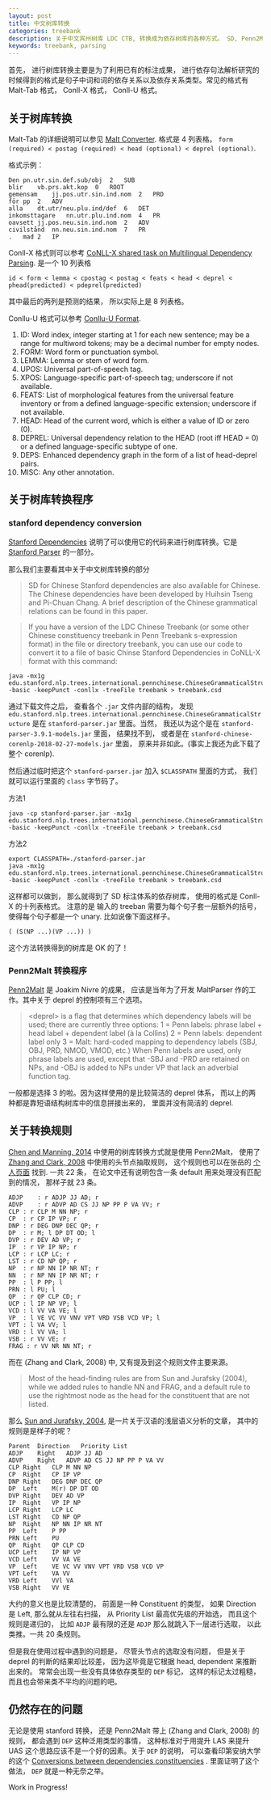 ```yaml
---
layout: post
title: 中文树库转换
categories: treebank
description: 关于中文宾州树库 LDC CTB, 转换成为依存树库的各种方式。 SD, Penn2Malt, 以及规则文件.
keywords: treebank, parsing
--- 
```



首先， 进行树库转换主要是为了利用已有的标注成果， 进行依存句法解析研究的时候得到的格式是句子中词和词的依存关系以及依存关系类型。常见的格式有 Malt-Tab 格式， Conll-X 格式， Conll-U 格式。

## 关于树库转换

Malt-Tab 的详细说明可以参见 [Malt Converter](http://stp.lingfil.uu.se/~nivre/research/MaltXML.html). 格式是 4 列表格。
`form (required) < postag (required) < head (optional) < deprel (optional)`.

格式示例：

```
Den	pn.utr.sin.def.sub/obj	2	SUB
blir	vb.prs.akt.kop	0	ROOT
gemensam	jj.pos.utr.sin.ind.nom	2	PRD
för	pp	2	ADV
alla	dt.utr/neu.plu.ind/def	6	DET
inkomsttagare	nn.utr.plu.ind.nom	4	PR
oavsett	jj.pos.neu.sin.ind.nom	2	ADV
civilstånd	nn.neu.sin.ind.nom	7	PR
.	mad	2	IP
```

Conll-X 格式则可以参考 [CoNLL-X shared task on Multilingual Dependency Parsing](http://anthology.aclweb.org/W/W06/W06-2920.pdf). 是一个 10 列表格

`id < form < lemma < cpostag < postag < feats < head < deprel < phead(predicted) < pdeprel(predicted)`

其中最后的两列是预测的结果， 所以实际上是 8 列表格。

Conllu-U 格式可以参考 [Conllu-U Format](http://universaldependencies.org/format.html).

1. ID: Word index, integer starting at 1 for each new sentence; may be a range for multiword tokens; may be a decimal number for empty nodes.
2. FORM: Word form or punctuation symbol.
3. LEMMA: Lemma or stem of word form.
4. UPOS: Universal part-of-speech tag.
5. XPOS: Language-specific part-of-speech tag; underscore if not available.
6. FEATS: List of morphological features from the universal feature inventory or from a defined language-specific extension; underscore if not available.
7. HEAD: Head of the current word, which is either a value of ID or zero (0).
8. DEPREL: Universal dependency relation to the HEAD (root iff HEAD = 0) or a defined language-specific subtype of one.
9. DEPS: Enhanced dependency graph in the form of a list of head-deprel pairs.
10. MISC: Any other annotation.

## 关于树库转换程序

### stanford dependency conversion
[Stanford Dependencies](https://nlp.stanford.edu/software/stanford-dependencies.shtml) 说明了可以使用它的代码来进行树库转换。它是 [Stanford Parser](http://nlp.stanford.edu/software/lex-parser.html#Download) 的一部分。

那么我们主要看其中关于中文树库转换的部分

>SD for Chinese
Stanford dependencies are also available for Chinese. The Chinese dependencies have been developed by Huihsin Tseng and Pi-Chuan Chang. A brief description of the Chinese grammatical relations can be found in this paper.

>If you have a version of the LDC Chinese Treebank (or some other Chinese constituency treebank in Penn Treebank s-expression format) in the file or directory treebank, you can use our code to convert it to a file of basic Chinse Stanford Dependencies in CoNLL-X format with this command:

```{bash}
java -mx1g edu.stanford.nlp.trees.international.pennchinese.ChineseGrammaticalStructure -basic -keepPunct -conllx -treeFile treebank > treebank.csd
```

通过下载文件之后， 查看各个 `.jar` 文件内部的结构， 发现 `edu.stanford.nlp.trees.international.pennchinese.ChineseGrammaticalStructure` 是在 `stanford-parser.jar` 里面。当然， 我还以为这个是在 `stanford-parser-3.9.1-models.jar` 里面， 结果找不到， 或者是在 `stanford-chinese-corenlp-2018-02-27-models.jar` 里面， 原来并非如此。(事实上我还为此下载了整个 corenlp).

然后通过临时把这个 `stanford-parser.jar` 加入 `$CLASSPATH` 里面的方式， 我们就可以运行里面的 `class` 字节码了。

方法1

```{bash}
java -cp stanford-parser.jar -mx1g edu.stanford.nlp.trees.international.pennchinese.ChineseGrammaticalStructure -basic -keepPunct -conllx -treeFile treebank > treebank.csd
```

方法2

```{bash}
export CLASSPATH=./stanford-parser.jar
java -mx1g edu.stanford.nlp.trees.international.pennchinese.ChineseGrammaticalStructure -basic -keepPunct -conllx -treeFile treebank > treebank.csd
```

这样都可以做到， 那么就得到了 SD 标注体系的依存树库， 使用的格式是 Conll-X 的十列表格式。 注意的是 输入的 treeban 需要为每个句子套一层额外的括号， 使得每个句子都是一个 unary. 比如说像下面这样子。

```
( (S(NP ...)(VP ...)) )
```

这个方法转换得到的树库是 OK 的了！

### Penn2Malt 转换程序

[Penn2Malt](http://stp.lingfil.uu.se/~nivre/research/Penn2Malt.html) 是 Joakim Nivre 的成果， 应该是当年为了开发 MaltParser 作的工作。其中关于 deprel 的控制项有三个选项。

>\<deprel\> is a flag that determines which dependency labels will be used; there are currently three options:
>1 = Penn labels: phrase label + head label + dependent label (à la Collins)
>2 = Penn labels: dependent label only
>3 = Malt: hard-coded mapping to dependency labels (SBJ, OBJ, PRD, NMOD, VMOD, etc.)
>When Penn labels are used, only phrase labels are used, except that -SBJ and -PRD are retained on NPs, and -OBJ is added to NPs under VP that lack an adverbial function tag.

一般都是选择 3 的啦。因为这样使用的是比较简洁的 deprel 体系， 而以上的两种都是靠短语结构树库中的信息拼接出来的， 里面并没有简洁的 deprel.



## 关于转换规则

[Chen and Manning, 2014](https://cs.stanford.edu/~danqi/papers/emnlp2014.pdf) 中使用的树库转换方式就是使用 Penn2Malt， 使用了 [Zhang and Clark, 2008](http://www.aclweb.org/anthology/D/D08/D08-1059.pdf) 中使用的头节点抽取规则， 这个规则也可以在张岳的 [个人页面](http://www.cs.ox.ac.uk/people/yue.zhang/ctbheadfinding.html) 找到. 一共 22 条， 在论文中还有说明包含一条 default 用来处理没有匹配到的情况， 那样子就 23 条。

```
ADJP	: r ADJP JJ AD; r 
ADVP	: r ADVP AD CS JJ NP PP P VA VV; r 
CLP	: r CLP M NN NP; r 
CP	: r CP IP VP; r 
DNP	: r DEG DNP DEC QP; r 
DP	: r M; l DP DT OD; l 
DVP	: r DEV AD VP; r 
IP	: r VP IP NP; r 
LCP	: r LCP LC; r 
LST	: r CD NP QP; r 
NP	: r NP NN IP NR NT; r 
NN	: r NP NN IP NR NT; r 
PP	: l P PP; l 
PRN	: l PU; l 
QP	: r QP CLP CD; r 
UCP	: l IP NP VP; l 
VCD	: l VV VA VE; l 
VP	: l VE VC VV VNV VPT VRD VSB VCD VP; l 
VPT	: l VA VV; l 
VRD	: l VV VA; l 
VSB	: r VV VE; r 
FRAG : r VV NR NN NT; r 
```

而在 (Zhang and Clark, 2008) 中, 又有提及到这个规则文件主要来源。

> Most of the head-finding rules are from Sun and Jurafsky (2004), while we added rules to handle NN and FRAG, and a default rule to use the rightmost node as the head for the constituent that are not listed.

那么 [Sun and Jurafsky, 2004](https://web.stanford.edu/~jurafsky/Sun-Jurafsky-HLT-NAACL04.pdf), 是一片关于汉语的浅层语义分析的文章， 其中的规则是是样子的呢？

```
Parent  Direction   Priority List
ADJP    Right   ADJP JJ AD
ADVP    Right   ADVP AD CS JJ NP PP P VA VV
CLP Right   CLP M NN NP
CP  Right   CP IP VP
DNP Right   DEG DNP DEC QP
DP  Left    M(r) DP DT OD
DVP Right   DEV AD VP
IP  Right   VP IP NP
LCP Right   LCP LC
LST Right   CD NP QP
NP  Right   NP NN IP NR NT
PP  Left    P PP
PRN Left    PU
QP  Right   QP CLP CD
UCP Left    IP NP VP
VCD Left    VV VA VE
VP  Left    VE VC VV VNV VPT VRD VSB VCD VP
VPT Left    VA VV
VRD Left    VVl VA
VSB Right   VV VE 
```

大约的意义也是比较清楚的， 前面是一种 Constituent 的类型， 如果 Direction 是 Left, 那么就从左往右扫描， 从 Priority List 最高优先级的开始选， 而且这个规则是递归的， 比如 `ADJP` 最有限的还是 `ADJP` 那么就跳入下一层进行选取， 以此类推。一共 20 条规则。

但是我在使用过程中遇到的问题是， 尽管头节点的选取没有问题， 但是关于 deprel 的判断的结果却比较差， 因为这毕竟是它根据 head, dependent 来推断出来的。 常常会出现一些没有具体依存类型的 `DEP` 标记， 这样的标记太过粗糙，而且也会带来类不平均的问题的吧。

## 仍然存在的问题

无论是使用 stanford 转换， 还是 Penn2Malt 带上 (Zhang and Clark, 2008) 的规则， 都会遇到 `DEP` 这种泛用类型的事情， 这种标准对于用提升 LAS 来提升 UAS 这个思路应该不是一个好的因素。关于 `DEP` 的说明， 可以查看印第安纳大学的这个 [Conversions between dependencies constituencies](http://cl.indiana.edu/~md7/11/715/slides/03-convert/03d-convert1.pdf) . 里面证明了这个做法， `DEP` 就是一种无奈之举。

Work in Progress!

